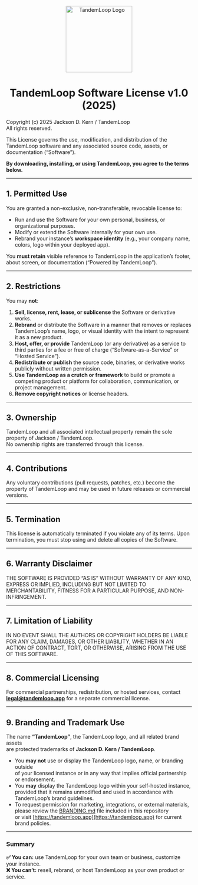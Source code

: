 <p align="center">
  <img src="https://tandemloop.app/assets/images/logo.png" alt="TandemLoop Logo" width="180">
</p>

<h1 align="center">TandemLoop Software License v1.0 (2025)</h1>

Copyright (c) 2025 Jackson D. Kern / TandemLoop  
All rights reserved.

This License governs the use, modification, and distribution of the TandemLoop
software and any associated source code, assets, or documentation (“Software”).

**By downloading, installing, or using TandemLoop, you agree to the terms below.**

---

## 1. Permitted Use

You are granted a non-exclusive, non-transferable, revocable license to:

- Run and use the Software for your own personal, business, or organizational purposes.  
- Modify or extend the Software internally for your own use.  
- Rebrand your instance’s **workspace identity** (e.g., your company name, colors, logo within your deployed app).  

You **must retain** visible reference to TandemLoop in the application’s footer,
about screen, or documentation (“Powered by TandemLoop”).

---

## 2. Restrictions

You may **not**:

1. **Sell, license, rent, lease, or sublicense** the Software or derivative works.  
2. **Rebrand** or distribute the Software in a manner that removes or replaces
   TandemLoop’s name, logo, or visual identity with the intent to represent it as a new product.  
3. **Host, offer, or provide** TandemLoop (or any derivative) as a service to third parties
   for a fee or free of charge (“Software-as-a-Service” or “Hosted Service”).  
4. **Redistribute or publish** the source code, binaries, or derivative works publicly
   without written permission.  
5. **Use TandemLoop as a crutch or framework** to build or promote a competing product
   or platform for collaboration, communication, or project management.  
6. **Remove copyright notices** or license headers.  

---

## 3. Ownership

TandemLoop and all associated intellectual property remain the sole property of
Jackson / TandemLoop.  
No ownership rights are transferred through this license.

---

## 4. Contributions

Any voluntary contributions (pull requests, patches, etc.) become the property of
TandemLoop and may be used in future releases or commercial versions.

---

## 5. Termination

This license is automatically terminated if you violate any of its terms.
Upon termination, you must stop using and delete all copies of the Software.

---

## 6. Warranty Disclaimer

THE SOFTWARE IS PROVIDED “AS IS” WITHOUT WARRANTY OF ANY KIND,
EXPRESS OR IMPLIED, INCLUDING BUT NOT LIMITED TO MERCHANTABILITY,
FITNESS FOR A PARTICULAR PURPOSE, AND NON-INFRINGEMENT.

---

## 7. Limitation of Liability

IN NO EVENT SHALL THE AUTHORS OR COPYRIGHT HOLDERS BE LIABLE FOR ANY CLAIM,
DAMAGES, OR OTHER LIABILITY, WHETHER IN AN ACTION OF CONTRACT,
TORT, OR OTHERWISE, ARISING FROM THE USE OF THIS SOFTWARE.

---

## 8. Commercial Licensing

For commercial partnerships, redistribution, or hosted services,
contact **legal@tandemloop.app** for a separate commercial license.

---

## 9. Branding and Trademark Use

The name **“TandemLoop”**, the TandemLoop logo, and all related brand assets  
are protected trademarks of **Jackson D. Kern / TandemLoop**.

- You **may not** use or display the TandemLoop logo, name, or branding outside  
  of your licensed instance or in any way that implies official partnership or endorsement.  
- You **may** display the TandemLoop logo within your self-hosted instance,  
  provided that it remains unmodified and used in accordance with TandemLoop’s brand guidelines.  
- To request permission for marketing, integrations, or external materials,  
  please review the [BRANDING.md](BRANDING.md) file included in this repository  
  or visit [https://tandemloop.app](https://tandemloop.app) for current brand policies.  

---

### Summary

**✅ You can:** use TandemLoop for your own team or business, customize your instance.  
**❌ You can’t:** resell, rebrand, or host TandemLoop as your own product or service.
